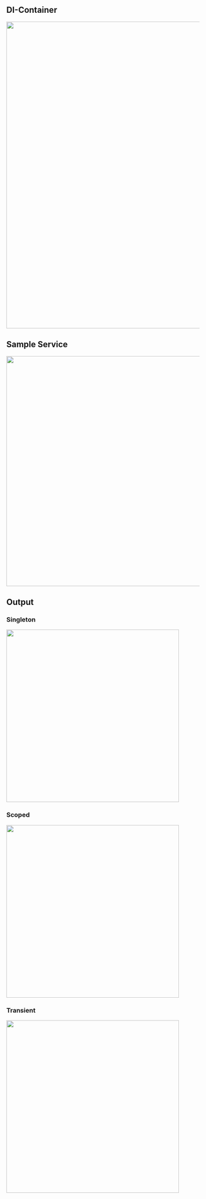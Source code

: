 ## DI-Container

<img src="https://user-images.githubusercontent.com/22414916/214905714-22333419-6a9d-4d42-9ae2-5ec9f1143251.png" width="800" height="auto">


## Sample Service

<img src="https://user-images.githubusercontent.com/22414916/214906047-20a3a32a-af71-4407-a924-ceffc086fdf6.png" width="600" height="auto">


## Output 
### Singleton

<p align="left">
<img src="https://user-images.githubusercontent.com/22414916/214907833-c76e77f7-9305-4202-82bc-e278b696861e.png" width="450" height="auto">
<p/>

### Scoped
<p align="left">
<img src="https://user-images.githubusercontent.com/22414916/214908636-9b074ad1-48d1-4a82-befa-1e0fc9b90532.png" width="450" height="auto">
<p/>

### Transient
<p align="left">
<img src="https://user-images.githubusercontent.com/22414916/214908444-fcf469fd-1669-4b27-a238-2893359ce823.png" width="450" height="auto">
<p/>
